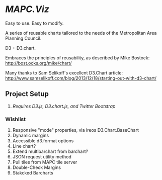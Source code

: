 # _MAPC.Viz_

Easy to use. Easy to modify. 

A series of reusable charts tailored to the needs of the Metropolitan Area Planning Council.

D3 + D3.chart. 

Embraces the principles of reusability, as described by Mike Bostock: http://bost.ocks.org/mike/chart/

Many thanks to Sam Selikoff's excellent D3.Chart article: http://www.samselikoff.com/blog/2013/12/18/starting-out-with-d3-chart/

## Project Setup

1. _Requires D3.js, D3.chart.js, and Twitter Bootstrap_

### Wishlist

1. Responsive "mode" properties, via ireos D3.Chart.BaseChart
2. Dynamic margins
3. Accessible d3.format options
4. Line chart?
5. Extend multibarchart from barchart?
6. JSON request utility method
7. Pull tiles from MAPC tile server
8. Double-Check Margins
9. Stakcked Barcharts